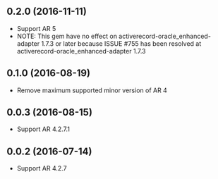 ## 0.2.0 (2016-11-11)

* Support AR 5
* NOTE: This gem have no effect on activerecord-oracle_enhanced-adapter 1.7.3 or later because ISSUE #755 has been resolved at activerecord-oracle_enhanced-adapter 1.7.3

## 0.1.0 (2016-08-19)

* Remove maximum supported minor version of AR 4

## 0.0.3 (2016-08-15)

* Support AR 4.2.7.1

## 0.0.2 (2016-07-14)

* Support AR 4.2.7

